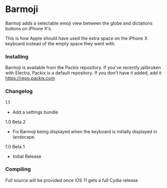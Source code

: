 # Barmoji

Barmoji adds a selectable emoji view between the globe and dictations buttons on iPhone X's.

This is how Apple should have used the extra space on the iPhone X keyboard instead of the empty space they went with.

### Installing

Barmoji is available from the Packix repository. If you've recently jailbroken with Electra, Packix is a default repository. If you don't have it added, add it https://repo.packix.com

### Changelog

1.1
 - Add a settings bundle

1.0 Beta 2
 - Fix Barmoji being displayed when the keyboard is initially displayed in landscape.

1.0 Beta 1
 - Initial Release

### Compiling

Full source will be provided once iOS 11 gets a full Cydia release
